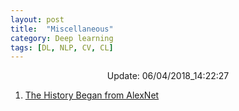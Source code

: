 ```yaml
---
layout: post
title:  "Miscellaneous"
category: Deep learning
tags: [DL, NLP, CV, CL]
---
```






<center> Update: 06/04/2018_14:22:27</center>

  	
1. [ The History Began from AlexNet](https://rawgit.com/elbayadm/PaperNotes/master/notes/misc/2018-The-History-Began-from-AlexNet-A-Comprehensive-Survey-on-Deep-Learning-Approaches.html)
